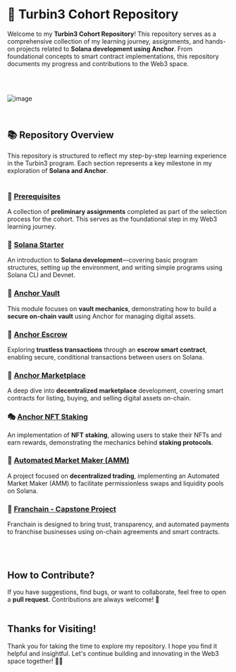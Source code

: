 # 🚀 Turbin3 Cohort Repository

Welcome to my **Turbin3 Cohort Repository**! This repository serves as a comprehensive collection of my learning journey, assignments, and hands-on projects related to **Solana development using Anchor**. From foundational concepts to smart contract implementations, this repository documents my progress and contributions to the Web3 space. 

<br/><br/>

![image](https://github.com/user-attachments/assets/be314950-c3fa-414c-a395-3b78c6865af9)

<br/>

## 📚 **Repository Overview**
This repository is structured to reflect my step-by-step learning experience in the Turbin3 program. Each section represents a key milestone in my exploration of **Solana and Anchor**.
<br/><br/>

### 🏁 [Prerequisites](https://github.com/solana-turbin3/Q1_25_Builder_shivendram16053/tree/main/prereqs)  
A collection of **preliminary assignments** completed as part of the selection process for the cohort. This serves as the foundational step in my Web3 learning journey.
<br/>

### 🚀 [Solana Starter](https://github.com/solana-turbin3/Q1_25_Builder_shivendram16053/tree/main/solana-starter)  
An introduction to **Solana development**—covering basic program structures, setting up the environment, and writing simple programs using Solana CLI and Devnet.
<br/>

### 🔐 [Anchor Vault](https://github.com/solana-turbin3/Q1_25_Builder_shivendram16053/tree/main/anchor-vault)  
This module focuses on **vault mechanics**, demonstrating how to build a **secure on-chain vault** using Anchor for managing digital assets.
<br/>

### 🤝 [Anchor Escrow](https://github.com/solana-turbin3/Q1_25_Builder_shivendram16053/tree/main/anchor_escrow)  
Exploring **trustless transactions** through an **escrow smart contract**, enabling secure, conditional transactions between users on Solana.
<br/>

### 🏪 [Anchor Marketplace](https://github.com/solana-turbin3/Q1_25_Builder_shivendram16053/tree/main/anchor_marketplace)  
A deep dive into **decentralized marketplace** development, covering smart contracts for listing, buying, and selling digital assets on-chain.
<br/>

### 🎭 [Anchor NFT Staking](https://github.com/solana-turbin3/Q1_25_Builder_shivendram16053/tree/main/nft_staking)  
An implementation of **NFT staking**, allowing users to stake their NFTs and earn rewards, demonstrating the mechanics behind **staking protocols**.
<br/>

### 💱 [Automated Market Maker (AMM)](https://github.com/solana-turbin3/Q1_25_Builder_shivendram16053/tree/main/anchor_amm)
A project focused on **decentralized trading**, implementing an Automated Market Maker (AMM) to facilitate permissionless swaps and liquidity pools on Solana.

### 🏢 [Franchain - Capstone Project](https://github.com/shivendram16053/franchain-capstone/tree/8a0f36acfd214ce75d42fc85a54c9499d8947d08)
Franchain is designed to bring trust, transparency, and automated payments to franchise businesses using on-chain agreements and smart contracts.

<br/><br/>
## **How to Contribute?**
If you have suggestions, find bugs, or want to collaborate, feel free to open a **pull request**. Contributions are always welcome! 🚀 
<br/><br/>

## **Thanks for Visiting!**
Thank you for taking the time to explore my repository. I hope you find it helpful and insightful. Let's continue building and innovating in the Web3 space together! 🚀🔥
